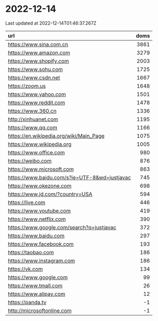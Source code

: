 # 2022-12-14

<!-- BEGIN -->
Last updated at 2022-12-14T01:46:37.267Z

url | doms
:- | -:
https://www.sina.com.cn | 3861
https://www.amazon.com | 3279
https://www.shopify.com | 2003
https://www.sohu.com | 1725
https://www.csdn.net | 1667
https://zoom.us | 1648
https://www.yahoo.com | 1501
https://www.reddit.com | 1478
https://www.360.cn | 1336
http://xinhuanet.com | 1195
https://www.qq.com | 1166
https://en.wikipedia.org/wiki/Main_Page | 1075
https://www.wikipedia.org | 1005
https://www.office.com | 980
https://weibo.com | 876
https://www.microsoft.com | 863
https://www.baidu.com/s?ie=UTF-8&wd=justjavac | 745
https://www.okezone.com | 698
https://www.jd.com/?country=USA | 594
https://live.com | 446
https://www.youtube.com | 419
https://www.netflix.com | 390
https://www.google.com/search?q=justjavac | 372
https://www.baidu.com | 297
https://www.facebook.com | 193
https://taobao.com | 186
https://www.instagram.com | 186
https://vk.com | 134
https://www.google.com | 99
https://www.tmall.com | 26
https://www.alipay.com | 12
https://panda.tv | -1
http://microsoftonline.com | -1
<!-- END -->
